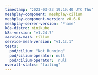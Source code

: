 ```yaml
---
timestamp: "2023-03-23 19:10:40 UTC Thu"
meshplay-component: meshplay-cilium
meshplay-component-version: v0.6.6
meshplay-server-version: "*name"
k8s-distro: minikube
k8s-version: "v1.24.7"
service-mesh: Cilium
service-mesh-version: "v1.13.1"
tests:
  pod/cilium: "Not Running"
  pod/cilium-operator: null
  pod/cilium-operator:  null
overall-status: "failing"
---
```

